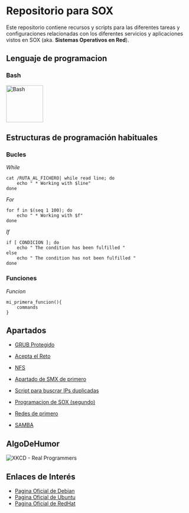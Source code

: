 # Repositorio para SOX

Este repositorio contiene recursos y scripts para las diferentes tareas y configuraciones
relacionadas con los diferentes servicios y aplicaciones vistos en SOX (aka. **Sistemas Operativos en Red**).

## Lenguaje de programacion

###   Bash

<img src="https://lignux.com/wp-content/uploads/2018/06/bash2.png" alt="Bash" width="100"/>

## Estructuras de programación habituales

### Bucles

*While*

```shell
cat /RUTA_AL_FICHERO| while read line; do
    echo " * Working with $line"
done
```

*For*

```shell
for f in $(seq 1 100); do
    echo " * Working with $f"
done
```

*If*

```shell
if [ CONDICION ]; do
    echo " The condition has been fulfilled "
else
    echo " The condition has not been fulfilled "
done
```

### Funciones

*Funcion*

```shell
mi_primera_funcion(){
    commands
}
```


## Apartados

* [ GRUB Protegido ](./GRUB-Protected/)

* [ Acepta el Reto ](./AceptaElReto/)

* [ NFS ](./NFS/)

* [ Apartado de SMX de primero ](./SMX-1/)

* [ Script para buscrar IPs duplicadas ](./Utils/)

* [ Programacion de SOX (segundo) ](./SMX-SOX/)

* [ Redes de primero ](./Redes/)

* [ SAMBA ](./SAMBA/)

## AlgoDeHumor

![XKCD - Real Programmers](https://imgs.xkcd.com/comics/real_programmers.png)

## Enlaces de Interés

* [Pagina Oficial de Debian](https://www.debian.org/)
* [Pagina Oficial de Ubuntu](https://ubuntu.com/)
* [Pagina Oficial de RedHat](https://www.redhat.com/es/technologies/linux-platforms/enterprise-linux)


 

